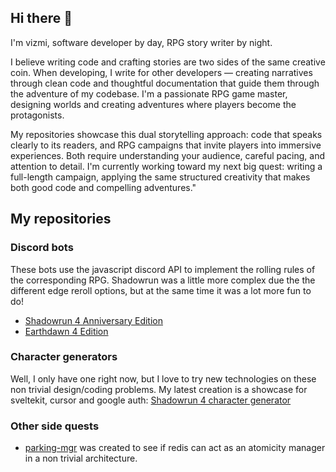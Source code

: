 ## Hi there 👋
I'm vizmi, software developer by day, RPG story writer by night.

I believe writing code and crafting stories are two sides of the same creative coin. When developing, I write for other developers — creating narratives through clean code and thoughtful documentation that guide them through the adventure of my codebase. I'm a passionate RPG game master, designing worlds and creating adventures where players become the protagonists.

My repositories showcase this dual storytelling approach: code that speaks clearly to its readers, and RPG campaigns that invite players into immersive experiences. Both require understanding your audience, careful pacing, and attention to detail. I'm currently working toward my next big quest: writing a full-length campaign, applying the same structured creativity that makes both good code and compelling adventures."

## My repositories

### Discord bots
These bots use the javascript discord API to implement the rolling rules of the corresponding RPG. Shadowrun was a little more complex due the the different edge reroll options, but at the same time it was a lot more fun to do!
* [Shadowrun 4 Anniversary Edition](https://github.com/vizmi/sr4a-discord-bot)
* [Earthdawn 4 Edition](https://github.com/vizmi/earthdawn-discord-bot)

### Character generators
Well, I only have one right now, but I love to try new technologies on these non trivial design/coding problems. My latest creation is a showcase for sveltekit, cursor and google auth: [Shadowrun 4 character generator](https://github.com/vizmi/sr4a-chargen)

### Other side quests
* [parking-mgr](https://github.com/vizmi/parking-mgr) was created to see if redis can act as an atomicity manager in a non trivial architecture.
